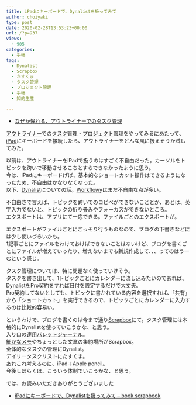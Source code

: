 ```yaml
---
title: iPadにキーボードで、Dynalistを扱ってみて
author: choiyaki
type: post
date: 2020-02-28T13:53:23+00:00
url: /?p=937
views:
  - 905
categories:
  - 手帳
tags:
  - Dynalist
  - Scrapbox
  - たすくま
  - タスク管理
  - プロジェクト管理
  - 手帳
  - 知的生産

---
```

  * [なぜか憧れる、アウトライナーでのタスク管理][1]

[アウトライナー][2]での[タスク管理][3]・[プロジェクト][4]管理をやってみるにあたって、[iPad][5]にキーボードを接続したら、アウトライナーをどんな風に扱えそうか試してみた。

以前は、アウトライナーをiPadで扱うのはすごく不自由だった。カーソルをトピックを跨いで移動させるこちとすらできなかったように思う。  
今は、iPadにキーボードげば、基本的なショートカット操作はできるようになったため、不自由はかなりなくなった。  
以下、[Dynalist][6]についての話。[Workflowy][7]はまだ不自由な点が多い。

不自由さで言えば、トピックを跨いでのコピペができないこととか、あとは、英字入力でないと、トピックの折り畳みやフォーカスができないところ。  
エクスポートは、アプリにて一応できる。ファイルごとのエクスポートが。

エクスポートがファイルごとにごっそり行うものなので、ブログの下書きなどには少し使いづらいかも。  
1記事ごとにファイルをわけておけばできないことはないけど、ブログを書くごとにファイルが増えていったり、増えないまでも新規作成して、、、ってのはうーむという感じ。

タスク管理については、特に問題なく使っていけそう。  
タスクを書き出して、1トピックごとにカレンダーに流し込みたいのであれば、DynalistをPro契約をすれば日付を設定するだけで大丈夫。  
Pro契約してないとしても、トピックに書かれている内容を選択すれば、「共有」から「ショートカット」を実行できるので、トピックごとにカレンダーに入力するのは比較的容易い。

というわけで、ブログを書くのは今まで通り[Scrapbox][8]にて。タスク管理には本格的にDynalistを使っていこうかな、と思う。  
入り口の[連用バレットジャーナル][9]。  
[細かなメモ][10]やちょっとした文章の集約場所がScrapbox。  
全体的なタスクの管理にDynalist。  
デイリータスクリストにたすくま。  
あれこれ考えるのに、iPad＋Apple pencil。  
今後しばらくは、こういう体制でいこうかな、と思う。

では、お読みいただきありがとうございました

  * [iPadにキーボードで、Dynalistを扱ってみて &#8211; book scrapbook][11]

 [1]: https://choiyaki.com/?p=935
 [2]: https://scrapbox.io/choiyaki-hondana/%E3%82%A2%E3%82%A6%E3%83%88%E3%83%A9%E3%82%A4%E3%83%8A%E3%83%BC
 [3]: https://scrapbox.io/choiyaki-hondana/%E3%82%BF%E3%82%B9%E3%82%AF%E7%AE%A1%E7%90%86
 [4]: https://scrapbox.io/choiyaki-hondana/%E3%83%97%E3%83%AD%E3%82%B8%E3%82%A7%E3%82%AF%E3%83%88
 [5]: https://scrapbox.io/choiyaki-hondana/iPad
 [6]: https://scrapbox.io/choiyaki-hondana/Dynalist
 [7]: https://scrapbox.io/choiyaki-hondana/Workflowy
 [8]: https://scrapbox.io/choiyaki-hondana/Scrapbox
 [9]: https://scrapbox.io/choiyaki-hondana/%E9%80%A3%E7%94%A8%E3%83%90%E3%83%AC%E3%83%83%E3%83%88%E3%82%B8%E3%83%A3%E3%83%BC%E3%83%8A%E3%83%AB
 [10]: https://scrapbox.io/choiyaki-hondana/%E7%B4%B0%E3%81%8B%E3%81%AA%E3%83%A1%E3%83%A2
 [11]: https://scrapbox.io/choiyaki-hondana/iPad%E3%81%AB%E3%82%AD%E3%83%BC%E3%83%9C%E3%83%BC%E3%83%89%E3%81%A7%E3%80%81Dynalist%E3%82%92%E6%89%B1%E3%81%A3%E3%81%A6%E3%81%BF%E3%81%A6